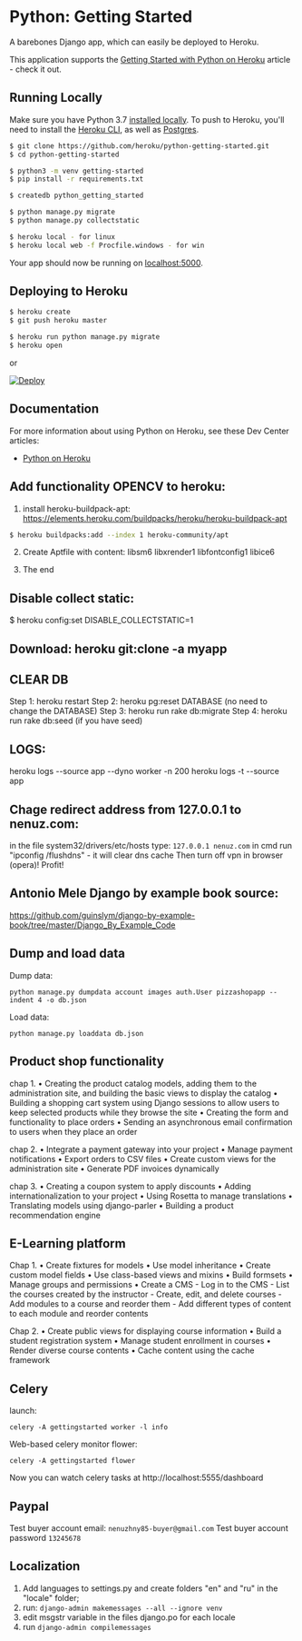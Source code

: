 # Python: Getting Started

A barebones Django app, which can easily be deployed to Heroku.

This application supports the [Getting Started with Python on Heroku](https://devcenter.heroku.com/articles/getting-started-with-python) article - check it out.

## Running Locally

Make sure you have Python 3.7 [installed locally](http://install.python-guide.org). To push to Heroku, you'll need to install the [Heroku CLI](https://devcenter.heroku.com/articles/heroku-cli), as well as [Postgres](https://devcenter.heroku.com/articles/heroku-postgresql#local-setup).

```sh
$ git clone https://github.com/heroku/python-getting-started.git
$ cd python-getting-started

$ python3 -m venv getting-started
$ pip install -r requirements.txt

$ createdb python_getting_started

$ python manage.py migrate
$ python manage.py collectstatic

$ heroku local - for linux
$ heroku local web -f Procfile.windows - for win
```

Your app should now be running on [localhost:5000](http://localhost:5000/).

## Deploying to Heroku

```sh
$ heroku create
$ git push heroku master

$ heroku run python manage.py migrate
$ heroku open
```
or

[![Deploy](https://www.herokucdn.com/deploy/button.svg)](https://heroku.com/deploy)

## Documentation

For more information about using Python on Heroku, see these Dev Center articles:

- [Python on Heroku](https://devcenter.heroku.com/categories/python)


## Add functionality OPENCV to heroku:
1. install heroku-buildpack-apt:
https://elements.heroku.com/buildpacks/heroku/heroku-buildpack-apt

```sh
$ heroku buildpacks:add --index 1 heroku-community/apt
```
2. Create Aptfile with content:
libsm6
libxrender1
libfontconfig1
libice6

3. The end

## Disable collect static:
 $ heroku config:set DISABLE_COLLECTSTATIC=1


## Download: heroku git:clone -a myapp

## CLEAR DB
Step 1: heroku restart
Step 2: heroku pg:reset DATABASE (no need to change the DATABASE)
Step 3: heroku run rake db:migrate
Step 4: heroku run rake db:seed (if you have seed)

## LOGS:
heroku logs --source app --dyno worker -n 200
heroku logs -t --source app

## Chage redirect address from 127.0.0.1 to nenuz.com:
in the file system32/drivers/etc/hosts type:
``127.0.0.1 nenuz.com``
in cmd run "ipconfig /flushdns" - it will clear dns cache
Then turn off vpn in browser (opera)!
Profit!

## Antonio Mele Django by example book source:
https://github.com/guinslym/django-by-example-book/tree/master/Django_By_Example_Code

## Dump and load data
Dump data:
```
python manage.py dumpdata account images auth.User pizzashopapp --indent 4 -o db.json
```
Load data:
```
python manage.py loaddata db.json
```

## Product shop functionality
chap 1.
• Creating the product catalog models, adding them to the administration site,
and building the basic views to display the catalog
• Building a shopping cart system using Django sessions to allow users
to keep selected products while they browse the site
• Creating the form and functionality to place orders
• Sending an asynchronous email confirmation to users when they place
an order

chap 2.
• Integrate a payment gateway into your project
• Manage payment notifications
• Export orders to CSV files
• Create custom views for the administration site
• Generate PDF invoices dynamically

chap 3.
• Creating a coupon system to apply discounts
• Adding internationalization to your project
• Using Rosetta to manage translations
• Translating models using django-parler
• Building a product recommendation engine

## E-Learning platform
Chap 1.
• Create fixtures for models
• Use model inheritance
• Create custom model fields
• Use class-based views and mixins
• Build formsets
• Manage groups and permissions
• Create a CMS
    - Log in to the CMS
    - List the courses created by the instructor
    - Create, edit, and delete courses
    - Add modules to a course and reorder them
    - Add different types of content to each module and reorder
    contents
    
Chap 2.
• Create public views for displaying course information
• Build a student registration system
• Manage student enrollment in courses
• Render diverse course contents
• Cache content using the cache framework

## Celery
launch:
```
celery -A gettingstarted worker -l info
```
Web-based celery monitor flower:
```
celery -A gettingstarted flower
```
Now you can watch celery tasks at 
http://localhost:5555/dashboard

## Paypal
Test buyer account email:
``nenuzhny85-buyer@gmail.com``
Test buyer account password
``13245678``

## Localization
1. Add languages to settings.py and
create folders "en" and "ru" in the "locale" folder;
2. run: ``django-admin makemessages --all --ignore venv``
3. edit msgstr variable in the files django.po for each locale
4. run ``django-admin compilemessages``

